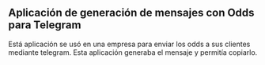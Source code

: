 ## Aplicación de generación de mensajes con Odds para Telegram

Está aplicación se usó en una empresa para enviar los odds a sus clientes mediante telegram. Esta aplicación generaba el mensaje y permitía copiarlo.
